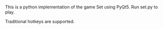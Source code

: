 This is a python implementation of the game Set using PyQt5. Run set.py to play.

Traditional hotkeys are supported.